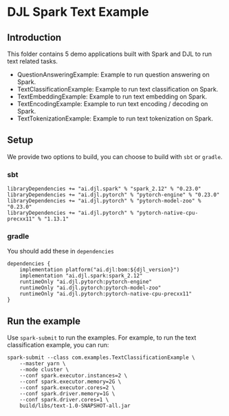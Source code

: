 # DJL Spark Text Example

## Introduction

This folder contains 5 demo applications built with Spark and DJL to run text related
tasks.

- QuestionAnsweringExample: Example to run question answering on Spark.
- TextClassificationExample: Example to run text classification on Spark.
- TextEmbeddingExample: Example to run text embedding on Spark.
- TextEncodingExample: Example to run text encoding / decoding on Spark.
- TextTokenizationExample: Example to run text tokenization on Spark.

## Setup

We provide two options to build, you can choose to build with `sbt` or `gradle`.

### sbt

```
libraryDependencies += "ai.djl.spark" % "spark_2.12" % "0.23.0"
libraryDependencies += "ai.djl.pytorch" % "pytorch-engine" % "0.23.0"
libraryDependencies += "ai.djl.pytorch" % "pytorch-model-zoo" % "0.23.0"
libraryDependencies += "ai.djl.pytorch" % "pytorch-native-cpu-precxx11" % "1.13.1"
```

### gradle

You should add these in `dependencies`

```
dependencies {
    implementation platform("ai.djl:bom:${djl_version}")
    implementation "ai.djl.spark:spark_2.12"
    runtimeOnly "ai.djl.pytorch:pytorch-engine"
    runtimeOnly "ai.djl.pytorch:pytorch-model-zoo"
    runtimeOnly "ai.djl.pytorch:pytorch-native-cpu-precxx11"
}
```
## Run the example

Use `spark-submit` to run the examples. For example, to run the text classification example, you can run:

```
spark-submit --class com.examples.TextClassificationExample \
    --master yarn \
    --mode cluster \
    --conf spark.executor.instances=2 \
    --conf spark.executor.memory=2G \
    --conf spark.executor.cores=2 \
    --conf spark.driver.memory=1G \
    --conf spark.driver.cores=1 \
    build/libs/text-1.0-SNAPSHOT-all.jar
```
